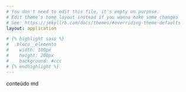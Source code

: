 ```yaml
---
# You don't need to edit this file, it's empty on purpose.
# Edit theme's home layout instead if you wanna make some changes
# See: https://jekyllrb.com/docs/themes/#overriding-theme-defaults
layout: application

# {% highlight sass %}
#  .bloco__elemento
#    width: 100px
#    height: 200px
#    background: #ccc
# {% endhighlight %}
---
```


conteúdo md
